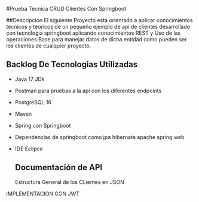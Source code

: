 #Prueba Tecnica CRUD Clientes Con Springboot

##Descripcion
El siguiente Proyecto esta orientado a aplicar conocimientos tecnicos y teoricos de un pequeño ejemplo de api de clientes 
desarrollado con tecnologia springboot aplicando conocimientos REST y Uso de las operaciones Base para manejar datos de dicha entidad como pueden ser los clientes
de cualquier proyecto.

## Backlog De Tecnologias Utilizadas
- Java 17 JDk
- Postman para pruebas a la api con los diferentes endpoints
- PostgreSQL 16
- Maven
- Spring con Springboot
- Dependencias de springboot como jpa hibernate apache spring web
- IDE Eclipce

  ## Documentación de API

  Estructura General de los CLientes en JSON

IMPLEMENTACION CON JWT



